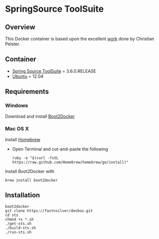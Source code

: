 # SpringSource ToolSuite

## Overview

This Docker container is based upon the excellent [work](http://pelle.io/delivering-gui-applications-with-docker/) done by Christian Pelster.


## Container 
* [Spring Source ToolSuite](http://spring.io/tools/sts) = 3.6.0.RELEASE
* [Ubuntu](http://www.ubuntu.com/download) = 12.04


## Requirements 

### Windows
Download and install [Boot2Docker](https://github.com/boot2docker/windows-installer/releases/download/v1.1.1/docker-install.exe)

### Mac OS X
Install [Homebrew](http://brew.sh/)

* Open Terminal and cut-and-paste the following

    `ruby -e "$(curl -fsSL https://raw.github.com/Homebrew/homebrew/go/install)"`

Install Boot2Docker with

    brew install boot2docker
    

## Installation

    boot2docker
    git clone https://fastnsilver/devbox.git
    cd sts
    chmod +x *.sh
    ./get-sts.sh
    ./build-sts.sh  
    ./run-sts.sh
    